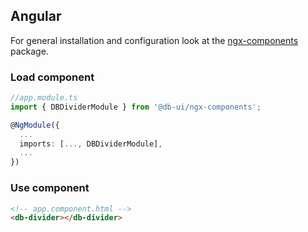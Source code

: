 ## Angular

For general installation and configuration look at the [ngx-components](https://www.npmjs.com/package/@db-ui/ngx-components) package.

### Load component

```ts app.module.ts
//app.module.ts
import { DBDividerModule } from '@db-ui/ngx-components';

@NgModule({
  ...
  imports: [..., DBDividerModule],
  ...
})

```

### Use component

```html app.component.html
<!-- app.component.html -->
<db-divider></db-divider>
```
